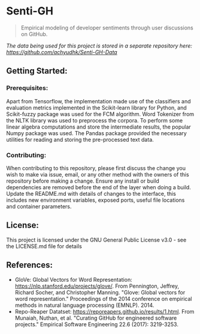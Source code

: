 # Senti-GH
> Empirical modeling of developer sentiments through user discussions on GitHub.

*The data being used for this project is stored in a separate repository here: https://github.com/achyudhk/Senti-GH-Data*

## Getting Started:

### Prerequisites:
Apart from Tensorflow, the implementation made use of the classifiers and evaluation metrics implemented in the Scikit-learn library for Python, and Scikit-fuzzy package was used for the FCM algorithm. Word Tokenizer from the NLTK library was used to preprocess the corpora. To perform some linear algebra computations and store the intermediate results, the popular Numpy package was used. The Pandas package provided the necessary utilities for reading and storing the pre-processed text data.

### Contributing:
When contributing to this repository, please first discuss the change you wish to make via issue, email, or any other method with the owners of this repository before making a change. Ensure any install or build dependencies are removed before the end of the layer when doing a build. Update the README.md with details of changes to the interface, this includes new environment variables, exposed ports, useful file locations and container parameters.

## License:
This project is licensed under the GNU General Public License v3.0 - see the LICENSE.md file for details

## References:
* GloVe: Global Vectors for Word Representation: https://nlp.stanford.edu/projects/glove/. From Pennington, Jeffrey, Richard Socher, and Christopher Manning. "Glove: Global vectors for word representation." Proceedings of the 2014 conference on empirical methods in natural language processing (EMNLP). 2014.
* Repo-Reaper Datatset: https://reporeapers.github.io/results/1.html. From Munaiah, Nuthan, et al. "Curating GitHub for engineered software projects." Empirical Software Engineering 22.6 (2017): 3219-3253.
